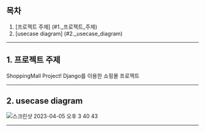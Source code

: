 ## 목차
1. [프로젝트 주제] (#1._프로젝트_주제)
2. [usecase diagram] (#2._usecase_diagram)


---
## 1. 프로젝트 주제
ShoppingMall Project!
Django를 이용한 쇼핑몰 프로젝트


---
## 2. usecase diagram
![스크린샷 2023-04-05 오후 3 40 43](https://user-images.githubusercontent.com/127824457/230001157-647ee505-96b1-44a7-bb1f-c35afa216a3d.png)


---
